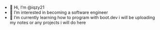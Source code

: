 - 👋 Hi, I’m @iqzy21 
- 👀 I’m interested in becoming a software engineer
- 🌱 I’m currently learning how to program with boot.dev i will be uploading my notes or any projects i will do here 
